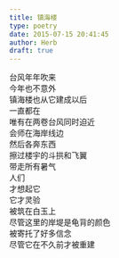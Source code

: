 ```yaml
---  
title: 镇海楼  
type: poetry  
date: 2015-07-15 20:41:45  
author: Herb  
draft: true
---    
```

台风年年吹来    
今年也不意外    
镇海楼也从它建成以后    
一直都在    
唯有在两卷台风同时迫近    
会师在海岸线边    
然后各奔东西    
擦过楼宇的斗拱和飞翼    
带走所有暑气    
人们    
才想起它    
它才灵验    
被筑在白玉上    
尽管这里的岸堤是龟背的颜色    
被寄托了好多信念    
尽管它在不久前才被重建